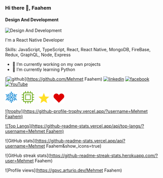 ### Hi there 👋, Faahem
#### Design And Development
![Design And Development](https://i.ibb.co/zr8Td3q/logoos.png)

I'm a React Native Developer

Skills: JavaScript, TypeScript, React, React Native, MongoDB, FireBase, Redux, GraphQL, Node, Express

- 🔭 I’m currently working on my own projects 
- 🌱 I’m currently learning Python 


[<img src='https://cdn.jsdelivr.net/npm/simple-icons@3.0.1/icons/github.svg' alt='github' height='40'>](https://github.com/Mehmet Faahem)  [<img src='https://cdn.jsdelivr.net/npm/simple-icons@3.0.1/icons/linkedin.svg' alt='linkedin' height='40'>](https://www.linkedin.com/in/https://www.linkedin.com/in/mehmet-faahem-72a336216//)  [<img src='https://cdn.jsdelivr.net/npm/simple-icons@3.0.1/icons/facebook.svg' alt='facebook' height='40'>](https://www.facebook.com/https://www.facebook.com/)  [<img src='https://cdn.jsdelivr.net/npm/simple-icons@3.0.1/icons/youtube.svg' alt='YouTube' height='40'>](https://www.youtube.com/channel/https://www.youtube.com/channel/UCGeCcFKMhT1iWPMUYh3UPiQ)  

<a href='https://archiveprogram.github.com/'><img src='https://raw.githubusercontent.com/acervenky/animated-github-badges/master/assets/acbadge.gif' width='40' height='40'></a> <a href='https://docs.github.com/en/developers'><img src='https://raw.githubusercontent.com/acervenky/animated-github-badges/master/assets/devbadge.gif' width='40' height='40'></a> <a href='https://stars.github.com/'><img src='https://raw.githubusercontent.com/acervenky/animated-github-badges/master/assets/starbadge.gif' width='35' height='35'></a> <a href='https://docs.github.com/en/github/supporting-the-open-source-community-with-github-sponsors'><img src='https://raw.githubusercontent.com/acervenky/animated-github-badges/master/assets/sponsorbadge.gif' width='35' height='35'></a> 

[![trophy](https://github-profile-trophy.vercel.app/?username=Mehmet Faahem)](https://github.com/ryo-ma/github-profile-trophy)

[![Top Langs](https://github-readme-stats.vercel.app/api/top-langs/?username=Mehmet Faahem)](https://github.com/anuraghazra/github-readme-stats)

![GitHub stats](https://github-readme-stats.vercel.app/api?username=Mehmet Faahem&show_icons=true)  

![GitHub streak stats](https://github-readme-streak-stats.herokuapp.com/?user=Mehmet Faahem)  

![Profile views](https://gpvc.arturio.dev/Mehmet Faahem)  
